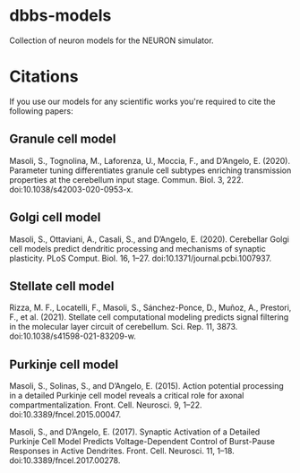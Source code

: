 # dbbs-models
Collection of neuron models for the NEURON simulator.

# Citations

If you use our models for any scientific works you're required to cite the following papers:

## Granule cell model

Masoli, S., Tognolina, M., Laforenza, U., Moccia, F., and D’Angelo, E. (2020). Parameter tuning differentiates granule cell subtypes enriching transmission properties at the cerebellum input stage. Commun. Biol. 3, 222. doi:10.1038/s42003-020-0953-x.


## Golgi cell model

Masoli, S., Ottaviani, A., Casali, S., and D’Angelo, E. (2020). Cerebellar Golgi cell models predict dendritic processing and mechanisms of synaptic plasticity. PLoS Comput. Biol. 16, 1–27. doi:10.1371/journal.pcbi.1007937.


## Stellate cell model

Rizza, M. F., Locatelli, F., Masoli, S., Sánchez-Ponce, D., Muñoz, A., Prestori, F., et al. (2021). Stellate cell computational modeling predicts signal filtering in the molecular layer circuit of cerebellum. Sci. Rep. 11, 3873. doi:10.1038/s41598-021-83209-w.


## Purkinje cell model

Masoli, S., Solinas, S., and D’Angelo, E. (2015). Action potential processing in a detailed Purkinje cell model reveals a critical role for axonal compartmentalization. Front. Cell. Neurosci. 9, 1–22. doi:10.3389/fncel.2015.00047.

Masoli, S., and D’Angelo, E. (2017). Synaptic Activation of a Detailed Purkinje Cell Model Predicts Voltage-Dependent Control of Burst-Pause Responses in Active Dendrites. Front. Cell. Neurosci. 11, 1–18. doi:10.3389/fncel.2017.00278.
